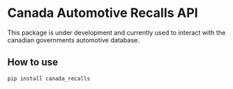 # Canada Automotive Recalls API

This package is under development and currently used to interact with the canadian governments automotive database. 

## How to use

```Python
pip install canada_recalls
```